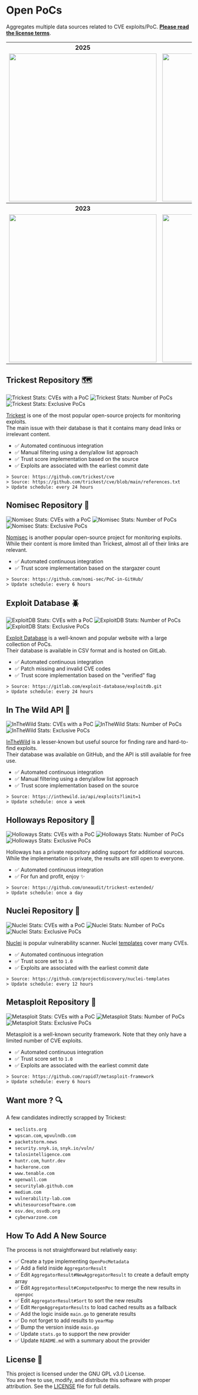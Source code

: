 # Open PoCs [<img src="https://github.com/oneaudit/openpoc/actions/workflows/main.yaml/badge.svg" alt="" align="right">](https://github.com/oneaudit/openpoc/actions/workflows/main.yaml)

Aggregates multiple data sources related to CVE exploits/PoC. [**Please read the license terms**](#license-).

<table>
  <tr>
    <th align="center">2025</th>
    <th align="center">2024</th>
  </tr>
  <tr>
    <td align="center">
      <img alt="" width="400" src=".github/images/2025.svg" alt=""/>
    </td>
    <td align="center">
      <img alt="" width="400" src=".github/images/2024.svg" alt=""/>
    </td>
  </tr>
  <tr>
    <th align="center">2023</th>
    <th align="center">2022</th>
  </tr>
  <tr>
    <td align="center">
      <img alt="" width="400" src=".github/images/2023.svg" alt=""/>
    </td>
    <td align="center">
      <img alt="" width="400" src=".github/images/2022.svg" alt=""/>
    </td>
  </tr>
</table>

## Trickest Repository 🗺️

![Trickest Stats: CVEs with a PoC](.github/images/Trickest/cves.svg)
![Trickest Stats: Number of PoCs](.github/images/Trickest/count.svg)
![Trickest Stats: Exclusive PoCs](.github/images/Trickest/exclusive.svg)

[Trickest](https://github.com/trickest/cve) is one of the most popular open-source projects for monitoring exploits.<br>
The main issue with their database is that it contains many dead links or irrelevant content.<br>

* ✅ Automated continuous integration
* ✅ Manual filtering using a deny/allow list approach
* ✅ Trust score implementation based on the source
* ✅ Exploits are associated with the earliest commit date

```
> Source: https://github.com/trickest/cve
> Source: https://github.com/trickest/cve/blob/main/references.txt
> Update schedule: every 24 hours
```

## Nomisec Repository 👑

![Nomisec Stats: CVEs with a PoC](.github/images/Nomisec/cves.svg)
![Nomisec Stats: Number of PoCs](.github/images/Nomisec/count.svg)
![Nomisec Stats: Exclusive PoCs](.github/images/Nomisec/exclusive.svg)

[Nomisec](https://github.com/nomi-sec/PoC-in-GitHub/) is another popular open-source project for monitoring exploits.<br>
 While their content is more limited than Trickest, almost all of their links are relevant.

* ✅ Automated continuous integration
* ✅ Trust score implementation based on the stargazer count


```
> Source: https://github.com/nomi-sec/PoC-in-GitHub/
> Update schedule: every 6 hours
```

## Exploit Database 🪲

![ExploitDB Stats: CVEs with a PoC](.github/images/ExploitDB/cves.svg)
![ExploitDB Stats: Number of PoCs](.github/images/ExploitDB/count.svg)
![ExploitDB Stats: Exclusive PoCs](.github/images/ExploitDB/exclusive.svg)

[Exploit Database](https://www.exploit-db.com/) is a well-known and popular website with a large collection of PoCs.<br>
Their database is available in CSV format and is hosted on GitLab.

* ✅ Automated continuous integration
* ✅ Patch missing and invalid CVE codes
* ✅ Trust score implementation based on the "verified" flag

```
> Source: https://gitlab.com/exploit-database/exploitdb.git
> Update schedule: every 24 hours
```

## In The Wild API 🫏

![InTheWild Stats: CVEs with a PoC](.github/images/InTheWild/cves.svg)
![InTheWild Stats: Number of PoCs](.github/images/InTheWild/count.svg)
![InTheWild Stats: Exclusive PoCs](.github/images/InTheWild/exclusive.svg)

[InTheWild](https://inthewild.io/) is a lesser-known but useful source for finding rare and hard-to-find exploits.<br>
Their database was available on GitHub, and the API is still available for free use.

* ✅ Automated continuous integration
* ✅ Manual filtering using a deny/allow list approach
* ✅ Trust score implementation based on the source

```
> Source: https://inthewild.io/api/exploits?limit=1
> Update schedule: once a week
```

## Holloways Repository 🧁

![Holloways Stats: CVEs with a PoC](.github/images/Holloways/cves.svg)
![Holloways Stats: Number of PoCs](.github/images/Holloways/count.svg)
![Holloways Stats: Exclusive PoCs](.github/images/Holloways/exclusive.svg)

Holloways has a private repository adding support for additional sources. While the implementation is private, the results are still open to everyone.

* ✅ Automated continuous integration
* ✅ For fun and profit, enjoy ✨

```
> Source: https://github.com/oneaudit/trickest-extended/
> Update schedule: once a day
```

## Nuclei Repository 🐲

![Nuclei Stats: CVEs with a PoC](.github/images/Nuclei/cves.svg)
![Nuclei Stats: Number of PoCs](.github/images/Nuclei/count.svg)
![Nuclei Stats: Exclusive PoCs](.github/images/Nuclei/exclusive.svg)

[Nuclei](https://github.com/projectdiscovery/nuclei) is popular vulnerability scanner. Nuclei [templates](https://github.com/projectdiscovery/nuclei-templates) cover many CVEs.

* ✅ Automated continuous integration
* ✅ Trust score set to `1.0`
* ✅ Exploits are associated with the earliest commit date

```
> Source: https://github.com/projectdiscovery/nuclei-templates
> Update schedule: every 12 hours
```

## Metasploit Repository 🚢

![Metasploit Stats: CVEs with a PoC](.github/images/Metasploit/cves.svg)
![Metasploit Stats: Number of PoCs](.github/images/Metasploit/count.svg)
![Metasploit Stats: Exclusive PoCs](.github/images/Metasploit/exclusive.svg)

Metasploit is a well-known security framework. Note that they only have a limited number of CVE exploits.

* ✅ Automated continuous integration
* ✅ Trust score set to `1.0`
* ✅ Exploits are associated with the earliest commit date

```
> Source: https://github.com/rapid7/metasploit-framework
> Update schedule: every 6 hours
```

## Want more ? 🔍

A few candidates indirectly scrapped by Trickest:

* `seclists.org`
* `wpscan.com`, `wpvulndb.com`
* `packetstorm.news`
* `security.snyk.io`, `snyk.io/vuln/`
* `talosintelligence.com`
* `huntr.com`, `huntr.dev`
* `hackerone.com`
* `www.tenable.com`
* `openwall.com`
* `securitylab.github.com`
* `medium.com`
* `vulnerability-lab.com`
* `whitesourcesoftware.com`
* `osv.dev`, `osvdb.org`
* `cyberwarzone.com`

## How To Add A New Source

The process is not straightforward but relatively easy:

* ✅ Create a type implementing `OpenPocMetadata`
* ✅ Add a field inside `AggregatorResult`
* ✅ Edit `AggregatorResult#NewAggregatorResult` to create a default empty array
* ✅ Edit `AggregatorResult#ComputeOpenPoc` to merge the new results in `openpoc`
* ✅ Edit `AggregatorResult#Sort` to sort the new results
* ✅ Edit `MergeAggregatorResults` to load cached results as a fallback
* ✅ Add the logic inside `main.go` to generate results
* ✅ Do not forget to add results to `yearMap`
* ✅ Bump the version inside `main.go`
* ✅ Update `stats.go` to support the new provider
* ✅ Update `README.md` with a summary about the provider

## License 📄

This project is licensed under the GNU GPL v3.0 License.<br>
You are free to use, modify, and distribute this software with proper attribution. See the [LICENSE](LICENSE) file for full details.

